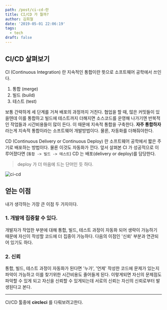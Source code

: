```yaml
---
path: /post/ci-cd-란
title: CI/CD 가 뭘까?
author: 김희철
date: '2019-05-01 22:06:19'
tags:
  - tech
draft: false
---
```


## CI/CD 살펴보기

CI (Continuous Integration) 란 지속적인 통합이란 뜻으로 소프트웨어 공학에서 쓰인다.

1. 통합 (merge)
2. 빌드 (build)
3. 테스트 (test)

보통 간략하게 세 단계를 거쳐 배포의 과정까지 거친다. 협업을 할 때, 많은 커밋들이 있을텐데 이를 통합하고 빌드에 테스트까지 더해지면 소스코드를 운영해 나가기엔 반복적인 작업들과 시간비용들이 많이 든다. 이 때문에 지속적 통합을 구축한다. **자주 통합하자** 라는게 지속적 통합이라는 소프트웨어 개발방법이다. 물론, 자동화를 더해줘야한다.

CD (Continuous Delivery or Continuous Deploy) 란 소프트웨어 공학에서 짧은 주기로 배포하는 방법이다. 물론 이것도 자동화가 낀다. 앞서 살펴본 CI 가 성공적으로 이루어졌다면 (`통합 -> 빌드 -> 테스트`) CD 는 배포(delivery or deploy)를 담당한다.

> deploy 가 더 마음에 드는 단어인 듯 하다.

![ci-cd](https://circleci.com/docs/assets/img/docs/arch.png)

## 얻는 이점

내가 생각하는 가장 큰 이점 두 가지이다.

### 1. 개발에 집중할 수 있다.

개발자가 작업한 부분에 대해 통합, 빌드, 테스트 과정이 자동화 되어 생략이 가능하기 때문에 자신이 작성할 코드에 더 집중이 가능하다. 다음의 이점인 '신뢰' 부분과 연관되어 있기도 하다.

### 2. 신뢰

통합, 빌드, 테스트 과정이 자동화가 된다면 '누가', '언제' 작성한 코드에 문제가 있는지 파악이 가능하고 이를 찾기위한 시간비용도 줄어들게 된다. 이렇게되면 자신의 문제점도 파악할 수 있게 되고 자신을 신뢰할 수 있게되는데 서로의 신뢰는 자신의 신뢰로부터 발생된다고 본다.

---

CI/CD 툴중에 **circleci** 를 다뤄보려고한다.

